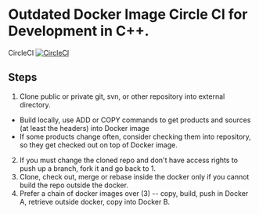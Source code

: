 Outdated Docker Image Circle CI for Development in C++.
=======================================================

CircleCI [![CircleCI](https://circleci.com/gh/sprax/diccid.svg?style=svg)](https://circleci.com/gh/sprax/diccid)

## Steps
1. Clone public or private git, svn, or other repository into external directory.
  - Build locally, use ADD or COPY commands to get products and sources (at least the headers) into Docker image
  - If some products change often, consider checking them into repository, so they get checked out on top of Docker image. 
2. If you must change the cloned repo and don't have access rights to push up a branch, fork it and go back to 1.
3. Clone, check out, merge or rebase inside the docker only if you cannot build the repo outside the docker.
4. Prefer a chain of docker images over (3) -- copy, build, push in Docker A, retrieve outside docker, copy into Docker B.
